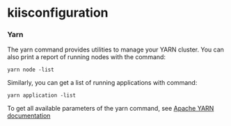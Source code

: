 # kiisconfiguration

### Yarn

The yarn command provides utilities to manage your YARN cluster. You can also print a report of running nodes with the command:
```
yarn node -list
```
Similarly, you can get a list of running applications with command:
```
yarn application -list
```
To get all available parameters of the yarn command, see [Apache YARN documentation](https://hadoop.apache.org/docs/current/hadoop-yarn/hadoop-yarn-site/YarnCommands.html)
